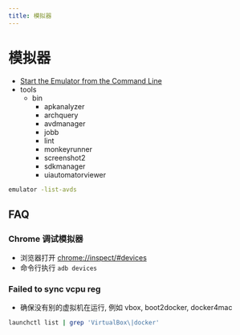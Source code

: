 ```yaml
---
title: 模拟器
---
```


# 模拟器

- [Start the Emulator from the Command Line](https://developer.android.com/studio/run/emulator-commandline.html)
- tools
  - bin
    - apkanalyzer
    - archquery
    - avdmanager
    - jobb
    - lint
    - monkeyrunner
    - screenshot2
    - sdkmanager
    - uiautomatorviewer

```bash
emulator -list-avds
```

## FAQ

### Chrome 调试模拟器

- 浏览器打开 [chrome://inspect/#devices](chrome://inspect/#devices)
- 命令行执行 `adb devices`

### Failed to sync vcpu reg

- 确保没有别的虚拟机在运行, 例如 vbox, boot2docker, docker4mac

```bash
launchctl list | grep 'VirtualBox\|docker'
```
